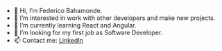 - 👋 Hi, I’m Federico Bahamonde.
- 👀 I’m interested in work with other developers and make new projects.
- 🌱 I’m currently learning React and Angular.
- 💞️ I’m looking for my first job as Software Developer.
- 📫 Contact me: <a href="https://www.linkedin.com/in/fedebaha">LinkedIn</a>

<!---
FeDaBa/FeDaBa is a ✨ special ✨ repository because its `README.md` (this file) appears on your GitHub profile.
You can click the Preview link to take a look at your changes.
--->
